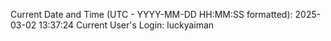 Current Date and Time (UTC - YYYY-MM-DD HH:MM:SS formatted): 2025-03-02 13:37:24
Current User's Login: luckyaiman
